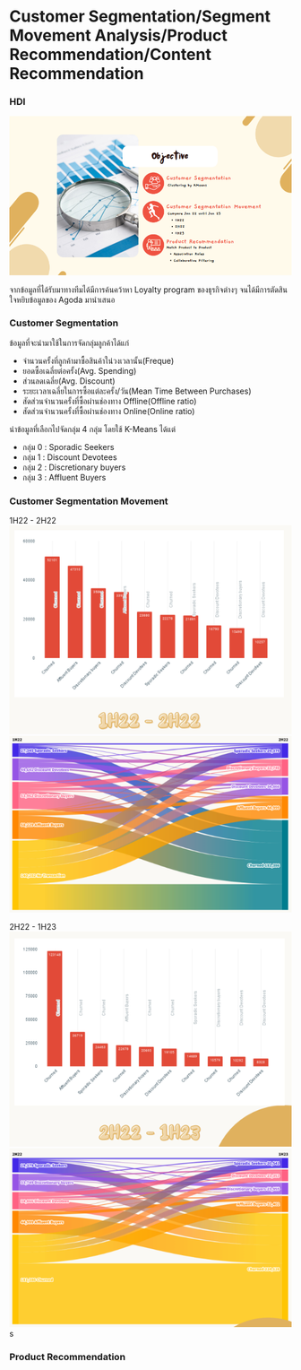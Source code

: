 # Customer Segmentation/Segment Movement Analysis/Product Recommendation/Content Recommendation

### HDI

![PAGE1](/Topic_4_SegmentationMovementRecommendation/assets/images/PAGE1.png)

จากข้อมูลที่ได้รับมาทางทีมได้มีการค้นคว้าหา Loyalty program ของธุรกิจต่างๆ จนได้มีการตัดสินใจหยิบข้อมูลของ Agoda มานำเสนอ

### Customer Segmentation

ข้อมูลที่จะนำมาใช้ในการจัดกลุ่มลูกค้าได้แก่
* จำนวนครั้งที่ลูกค้ามาซื้อสินค้าใน่วงเวลานั้น(Freque)
* ยอดซื้อเฉลี่ยต่อครั้ง(Avg. Spending)
* ส่วนลดเฉลี่ย(Avg. Discount)
* ระยะเวลาเฉลี่ยในการซื้อแต่ละครั้ง/วัน(Mean Time Between Purchases)
* สัดส่วนจำนวนครั้งที่ซื้อผ่านช่องทาง Offline(Offline ratio)
* สัดส่วนจำนวนครั้งที่ซื้อผ่านช่องทาง Online(Online ratio)

นำข้อมูลที่เลือกไปจัดกลุ่ม 4 กลุ่ม โดยใช้ K-Means ได้แต่
* กลุ่ม 0 : Sporadic Seekers
* กลุ่ม 1 : Discount Devotees
* กลุ่ม 2 : Discretionary buyers
* กลุ่ม 3 : Affluent Buyers

### Customer Segmentation Movement
1H22 - 2H22
![SM1](/Topic_4_SegmentationMovementRecommendation/assets/images/SM1.png)
![SM1](/Topic_4_SegmentationMovementRecommendation/assets/images/SM1_1.png)

2H22 - 1H23
![SM2](/Topic_4_SegmentationMovementRecommendation/assets/images/SM2.png)
![SM2](/Topic_4_SegmentationMovementRecommendation/assets/images/SM2_1.png)
s


### Product Recommendation